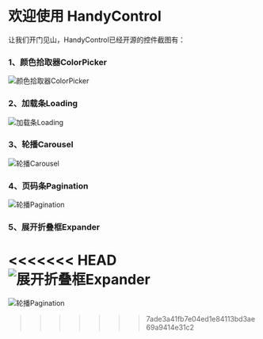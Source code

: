 # 欢迎使用 HandyControl

让我们开门见山，HandyControl已经开源的控件截图有：

### 1、颜色拾取器ColorPicker

![颜色拾取器ColorPicker](https://raw.githubusercontent.com/NaBian/HandyControl/master/Resources/ColorPicker.gif)

### 2、加载条Loading

![加载条Loading](https://raw.githubusercontent.com/NaBian/HandyControl/master/Resources/Loading.gif)

### 3、轮播Carousel

![轮播Carousel](https://raw.githubusercontent.com/NaBian/HandyControl/master/Resources/Carousel.gif)

### 4、页码条Pagination

![轮播Pagination](https://raw.githubusercontent.com/NaBian/HandyControl/master/Resources/Pagination.gif)

### 5、展开折叠框Expander

<<<<<<< HEAD
![展开折叠框Expander](https://raw.githubusercontent.com/NaBian/HandyControl/master/Resources/Expander.gif)
=======
![轮播Pagination](https://raw.githubusercontent.com/NaBian/HandyControl/master/Resources/Expander.gif)
>>>>>>> 7ade3a41fb7e04ed1e84113bd3ae69a9414e31c2
